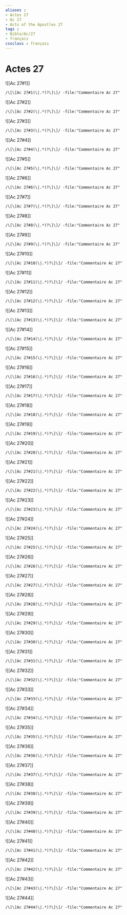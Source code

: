 ```yaml
---
aliases : 
- Actes 27
- Ac 27
- Acts of the Apostles 27
tags : 
- Bible/Ac/27
- français
cssclass : français
---
```


# Actes 27

![[Ac 27#1]]

```query
/\[\[Ac 27#1(\|.*)?\]\]/ -file:"Commentaire Ac 27"
```

![[Ac 27#2]]

```query
/\[\[Ac 27#2(\|.*)?\]\]/ -file:"Commentaire Ac 27"
```

![[Ac 27#3]]

```query
/\[\[Ac 27#3(\|.*)?\]\]/ -file:"Commentaire Ac 27"
```

![[Ac 27#4]]

```query
/\[\[Ac 27#4(\|.*)?\]\]/ -file:"Commentaire Ac 27"
```

![[Ac 27#5]]

```query
/\[\[Ac 27#5(\|.*)?\]\]/ -file:"Commentaire Ac 27"
```

![[Ac 27#6]]

```query
/\[\[Ac 27#6(\|.*)?\]\]/ -file:"Commentaire Ac 27"
```

![[Ac 27#7]]

```query
/\[\[Ac 27#7(\|.*)?\]\]/ -file:"Commentaire Ac 27"
```

![[Ac 27#8]]

```query
/\[\[Ac 27#8(\|.*)?\]\]/ -file:"Commentaire Ac 27"
```

![[Ac 27#9]]

```query
/\[\[Ac 27#9(\|.*)?\]\]/ -file:"Commentaire Ac 27"
```

![[Ac 27#10]]

```query
/\[\[Ac 27#10(\|.*)?\]\]/ -file:"Commentaire Ac 27"
```

![[Ac 27#11]]

```query
/\[\[Ac 27#11(\|.*)?\]\]/ -file:"Commentaire Ac 27"
```

![[Ac 27#12]]

```query
/\[\[Ac 27#12(\|.*)?\]\]/ -file:"Commentaire Ac 27"
```

![[Ac 27#13]]

```query
/\[\[Ac 27#13(\|.*)?\]\]/ -file:"Commentaire Ac 27"
```

![[Ac 27#14]]

```query
/\[\[Ac 27#14(\|.*)?\]\]/ -file:"Commentaire Ac 27"
```

![[Ac 27#15]]

```query
/\[\[Ac 27#15(\|.*)?\]\]/ -file:"Commentaire Ac 27"
```

![[Ac 27#16]]

```query
/\[\[Ac 27#16(\|.*)?\]\]/ -file:"Commentaire Ac 27"
```

![[Ac 27#17]]

```query
/\[\[Ac 27#17(\|.*)?\]\]/ -file:"Commentaire Ac 27"
```

![[Ac 27#18]]

```query
/\[\[Ac 27#18(\|.*)?\]\]/ -file:"Commentaire Ac 27"
```

![[Ac 27#19]]

```query
/\[\[Ac 27#19(\|.*)?\]\]/ -file:"Commentaire Ac 27"
```

![[Ac 27#20]]

```query
/\[\[Ac 27#20(\|.*)?\]\]/ -file:"Commentaire Ac 27"
```

![[Ac 27#21]]

```query
/\[\[Ac 27#21(\|.*)?\]\]/ -file:"Commentaire Ac 27"
```

![[Ac 27#22]]

```query
/\[\[Ac 27#22(\|.*)?\]\]/ -file:"Commentaire Ac 27"
```

![[Ac 27#23]]

```query
/\[\[Ac 27#23(\|.*)?\]\]/ -file:"Commentaire Ac 27"
```

![[Ac 27#24]]

```query
/\[\[Ac 27#24(\|.*)?\]\]/ -file:"Commentaire Ac 27"
```

![[Ac 27#25]]

```query
/\[\[Ac 27#25(\|.*)?\]\]/ -file:"Commentaire Ac 27"
```

![[Ac 27#26]]

```query
/\[\[Ac 27#26(\|.*)?\]\]/ -file:"Commentaire Ac 27"
```

![[Ac 27#27]]

```query
/\[\[Ac 27#27(\|.*)?\]\]/ -file:"Commentaire Ac 27"
```

![[Ac 27#28]]

```query
/\[\[Ac 27#28(\|.*)?\]\]/ -file:"Commentaire Ac 27"
```

![[Ac 27#29]]

```query
/\[\[Ac 27#29(\|.*)?\]\]/ -file:"Commentaire Ac 27"
```

![[Ac 27#30]]

```query
/\[\[Ac 27#30(\|.*)?\]\]/ -file:"Commentaire Ac 27"
```

![[Ac 27#31]]

```query
/\[\[Ac 27#31(\|.*)?\]\]/ -file:"Commentaire Ac 27"
```

![[Ac 27#32]]

```query
/\[\[Ac 27#32(\|.*)?\]\]/ -file:"Commentaire Ac 27"
```

![[Ac 27#33]]

```query
/\[\[Ac 27#33(\|.*)?\]\]/ -file:"Commentaire Ac 27"
```

![[Ac 27#34]]

```query
/\[\[Ac 27#34(\|.*)?\]\]/ -file:"Commentaire Ac 27"
```

![[Ac 27#35]]

```query
/\[\[Ac 27#35(\|.*)?\]\]/ -file:"Commentaire Ac 27"
```

![[Ac 27#36]]

```query
/\[\[Ac 27#36(\|.*)?\]\]/ -file:"Commentaire Ac 27"
```

![[Ac 27#37]]

```query
/\[\[Ac 27#37(\|.*)?\]\]/ -file:"Commentaire Ac 27"
```

![[Ac 27#38]]

```query
/\[\[Ac 27#38(\|.*)?\]\]/ -file:"Commentaire Ac 27"
```

![[Ac 27#39]]

```query
/\[\[Ac 27#39(\|.*)?\]\]/ -file:"Commentaire Ac 27"
```

![[Ac 27#40]]

```query
/\[\[Ac 27#40(\|.*)?\]\]/ -file:"Commentaire Ac 27"
```

![[Ac 27#41]]

```query
/\[\[Ac 27#41(\|.*)?\]\]/ -file:"Commentaire Ac 27"
```

![[Ac 27#42]]

```query
/\[\[Ac 27#42(\|.*)?\]\]/ -file:"Commentaire Ac 27"
```

![[Ac 27#43]]

```query
/\[\[Ac 27#43(\|.*)?\]\]/ -file:"Commentaire Ac 27"
```

![[Ac 27#44]]

```query
/\[\[Ac 27#44(\|.*)?\]\]/ -file:"Commentaire Ac 27"
```

